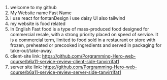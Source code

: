 1. welcome to my github
2. My Website name Fast Name
3. i use react for fontanDesign i use daisy UI also tailwind
4. my website is food related 
5. In English
   Fast food is a type of mass-produced food designed for commercial resale, with a strong priority placed on speed of service. It is a commercial term, limited to food sold in a restaurant or store with frozen, preheated or precooked ingredients and served in packaging for take-out/take-away.
6. client-site link: https://github.com/Porgramming-Hero-web-course/b6a11-service-review-client-side-tanvirrifat1
7. server site link: https://github.com/Porgramming-Hero-web-course/b6a11-service-review-server-side-tanvirrifat1